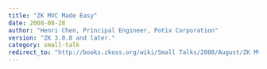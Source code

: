 ```yaml
---
title: "ZK MVC Made Easy"
date: 2008-08-28
author: "Henri Chen, Principal Engineer, Potix Corporation"
version: "ZK 3.0.8 and later."
category: small-talk
redirect_to: "http://books.zkoss.org/wiki/Small Talks/2008/August/ZK MVC Made Easy"
---
```

